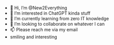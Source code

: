 - 👋 Hi, I’m @New2Everything
- 👀 I’m interested in ChatGPT kinda stuff
- 🌱 I’m currently learning from zero IT knowledge
- 💞️ I’m looking to collaborate on whatever I can
- 📫 Please reach me via my email
- smiling and interesting

<!---
New2Everything/New2Everything is a ✨ special ✨ repository because its `README.md` (this file) appears on your GitHub profile.
You can click the Preview link to take a look at your changes.
--->
